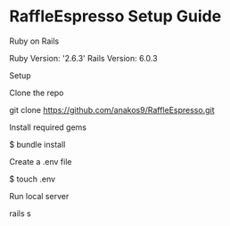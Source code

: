 # RaffleEspresso Setup Guide

Ruby on Rails

Ruby Version: '2.6.3'
Rails Version: 6.0.3

Setup

Clone the repo

git clone https://github.com/anakos9/RaffleEspresso.git

Install required gems

$ bundle install

Create a .env file

$ touch .env

Run local server

rails s
